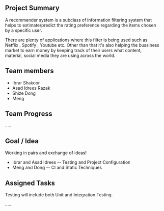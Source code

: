 ## Project Summary

A recommender system is a subclass of information filtering system that helps to estimate/predict the rating preference regarding the items chosen by a specific user.

There are plenty of applications where this filter is being used such as Netflix , Spotify , Youtube etc. Other than that it's also helping the bussiness market to earn money by keeping track of  their users what content, material, social media they are using across the world.

## Team members

- Ibrar Shakoor 
- Asad Idrees Razak 
- Shize Dong
- Meng 

## Team Progress

.....

## Goal / Idea

Working in pairs and exchange of ideas!

- Ibrar and Asad Idrees -- Testing and Project Configuration
- Meng and Dong -- CI and Static Techniques

## Assigned Tasks

Testing will include both Unit and Integration Testing.

.....